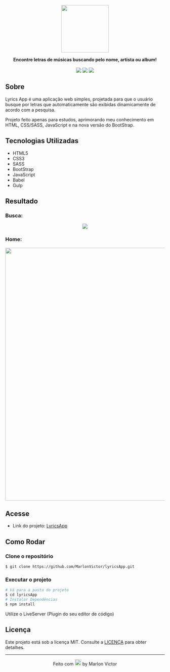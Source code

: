 <p align="center">
  <img src="https://image.flaticon.com/icons/svg/181/181537.svg" width="150px">
</p>

<p align="center">
  <b>Encontre letras de músicas buscando pelo nome, artista ou album!</b> <br><br>
  <img src="https://img.shields.io/netlify/4a452763-74e3-4ca2-bf09-e5c78c55b85b?color=%23000&logo=Netlify&style=flat-square">
  <img src="https://img.shields.io/github/stars/MarlonVictor/lyricsApp?color=%23000&style=flat-square&logo=github">
  <img src="https://img.shields.io/github/license/MarlonVictor/lyricsApp?color=%23000&style=flat-square">
</p>

## Sobre
Lyrics App é uma aplicação web simples, projetada para que o usuário busque por letras que automaticamente são exibidas dinamicamente de acordo com a pesquisa.  
  
Projeto feito apenas para estudos, aprimorando meu conhecimento em HTML, CSS/SASS, JavaScript e na nova versão do BootStrap.

## Tecnologias Utilizadas
* HTML5
* CSS3
* SASS
* BootStrap
* JavaScript
* Babel
* Gulp

## Resultado
### Busca:
<p align="center">
  <img src="https://user-images.githubusercontent.com/62356988/88339335-3f191280-cd10-11ea-9a0f-1f177c3a3ba5.gif">
</p>

### Home:
<p align="center">
  <img src="https://user-images.githubusercontent.com/62356988/88338247-78508300-cd0e-11ea-9694-07f951849ad0.png" width="800px">
</p>

## Acesse
* Link do projeto: [LyricsApp](https://applyrics.netlify.app/src/)  

## Como Rodar

### Clone o repositório
```bash
$ git clone https://github.com/MarlonVictor/lyricsApp.git
```

### Executar o projeto
```bash
# Vá para a pasta do projeto  
$ cd lyricsApp
# Instalar Dependências
$ npm install
```
Utilize o LiveServer (Plugin do seu editor de código)

## Licença
Este projeto está sob a licença MIT. Consulte a [LICENÇA](https://github.com/MarlonVictor/lyricApp/blob/master/LICENSE) para obter detalhes.

___
<p align="center">
  Feito com <img src="https://github.githubassets.com/images/icons/emoji/unicode/1f49c.png" width="20px"> by Marlon Victor
</p>
